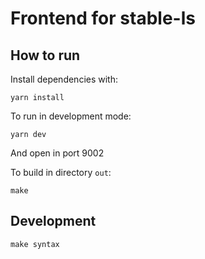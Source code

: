 # Frontend for stable-ls


## How to run
Install dependencies with:
```
yarn install
```

To run in development mode:
```
yarn dev
```

And open in port 9002

To build in directory `out`:
```
make
```


## Development

```
make syntax
```

